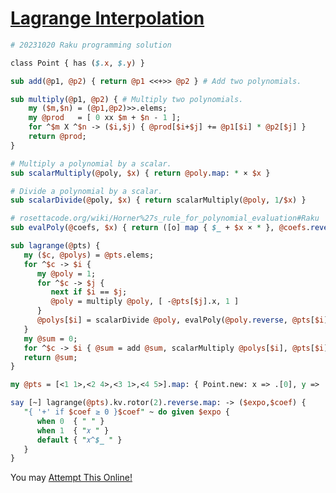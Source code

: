 [1]: https://rosettacode.org/wiki/Lagrange_Interpolation

# [Lagrange Interpolation][1]

```perl
# 20231020 Raku programming solution

class Point { has ($.x, $.y) }

sub add(@p1, @p2) { return @p1 <<+>> @p2 } # Add two polynomials.

sub multiply(@p1, @p2) { # Multiply two polynomials.
    my ($m,$n) = (@p1,@p2)>>.elems;
    my @prod   = [ 0 xx $m + $n - 1 ];  
    for ^$m X ^$n -> ($i,$j) { @prod[$i+$j] += @p1[$i] * @p2[$j] }
    return @prod;
}

# Multiply a polynomial by a scalar.
sub scalarMultiply(@poly, $x) { return @poly.map: * × $x }

# Divide a polynomial by a scalar.
sub scalarDivide(@poly, $x) { return scalarMultiply(@poly, 1/$x) }

# rosettacode.org/wiki/Horner%27s_rule_for_polynomial_evaluation#Raku
sub evalPoly(@coefs, $x) { return ([o] map { $_ + $x × * }, @coefs.reverse)(0) }

sub lagrange(@pts) {
   my ($c, @polys) = @pts.elems;
   for ^$c -> $i {
      my @poly = 1;
      for ^$c -> $j {
         next if $i == $j;
         @poly = multiply @poly, [ -@pts[$j].x, 1 ]
      }
      @polys[$i] = scalarDivide @poly, evalPoly(@poly.reverse, @pts[$i].x) 
   }
   my @sum = 0;
   for ^$c -> $i { @sum = add @sum, scalarMultiply @polys[$i], @pts[$i].y }
   return @sum;
}

my @pts = [<1 1>,<2 4>,<3 1>,<4 5>].map: { Point.new: x => .[0], y => .[1] };

say [~] lagrange(@pts).kv.rotor(2).reverse.map: -> ($expo,$coef) {
   "{ '+' if $coef ≥ 0 }$coef" ~ do given $expo { 
      when 0  { " " }
      when 1  { "𝑥 " }
      default { "𝑥^$_ " }
   }
}
```


You may [Attempt This Online!](https://ato.pxeger.com/run?1=jVS9btswEJ66-CkOiYrYsaJYbooWsSW4QIYsAYJOBQTHYCzaYSKJAinZEgJl79ipQ1EgQ_MkfYuOfYI-Qo-kZCtuhsqAQd7Px7vvPvLbD0Hu8sfHpzxbHL3_9epsHhEp4ZKzJIN7uCESupZT2GA5ZQ-qTkfm10DCsDtJXRsm6bCHUYJmuUhw58J43Pd9ZYcK9uFDGEK25pDyqEx4zEgkHQMR51HG0qh8hrMPF7X53yzALy6xmNi2kh54oDNVou87NKKxHDUxk1TwEJceBDCAogArhj5YCRyBC9MRgA5ccAFX6PmE_-jyEZrZ1q2qQwMEFutbt1Poe6ox3E3hUBUaKGOlITZ9Y_iog-S0GiCt8uFa7eWcREQ4un2zvtiSgLHIcfGMTbQ5MUlP8dyfX9EJ-oQztmIh_S98E_oi-ssFuMcqSB8juKRZRuY8pA4Xy-M1u2PH51wkVLwevpMzkUd0hhzOtmXM6IpEOckYT_Y_oqp0Jcp2ydURc04XcqeMbsCngD2ixZqpIRWq1UOoUBM63hF0RYWkve5gI7-ILAVJlqqxTCJYp5HG3DasSaUP5WwJw4x7rgZtMZPTqAUzMN4d1bZ25O0mEr-EFhmwhcr3PPSNtq4GpJE11IQGcKTqUJpRlwjlV-dUnVai1Orynk2tQdjyp_VQ02GDgWUI29N6rmoWJjKPEWrwUtONE--vXto7MmhV0zqgNNiNLDFPa11Tl0l1y8YuuL49HsIJ_r_R6xN460-Neu_Na-IkdH0KBXg-OMEADyjN0sXbNMLBkhKCh-nOcJ27lSN4xkV32Gt6N6j6wtIi5balhFLLYO8eDvoHekjKCr8_P-ETUOnNHjxAyGHJVjQBnYql1WNY36BtAGjYw1_Vtrra-uf7l6eWJ6QLgqQ1nisUb-2skBvzmNZvavO2_gU)
